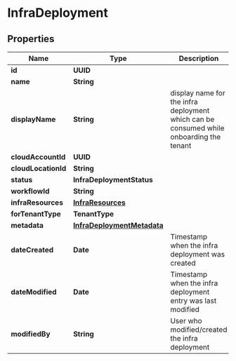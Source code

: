 

# InfraDeployment


## Properties

Name | Type | Description | Notes
------------ | ------------- | ------------- | -------------
**id** | **UUID** |  | 
**name** | **String** |  | 
**displayName** | **String** | display name for the infra deployment which can be consumed while onboarding the tenant | 
**cloudAccountId** | **UUID** |  | 
**cloudLocationId** | **String** |  | 
**status** | **InfraDeploymentStatus** |  | 
**workflowId** | **String** |  |  [optional]
**infraResources** | [**InfraResources**](InfraResources.md) |  |  [optional]
**forTenantType** | **TenantType** |  | 
**metadata** | [**InfraDeploymentMetadata**](InfraDeploymentMetadata.md) |  |  [optional]
**dateCreated** | **Date** | Timestamp when the infra deployment was created |  [optional]
**dateModified** | **Date** | Timestamp when the infra deployment entry was last modified |  [optional]
**modifiedBy** | **String** | User who modified/created the infra deployment |  [optional]



